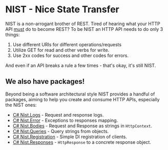 # NIST - Nice State Transfer

NIST is a non-arrogant brother of REST. Tired of hearing what your HTTP API [must](https://roy.gbiv.com/untangled/2008/rest-apis-must-be-hypertext-driven) do to become REST? To be NIST an HTTP API needs to do only 3 things:

1. Use different URIs for different operations/requests 
2. Utilize GET for read and other verbs for write.
3. Use 2xx codes for success and other codes for errors.

And even if an API breaks a rule a few times - that's okay, it's still NIST.

## We also have packages!

Beyond being a software architectural style NIST provides a handful of packages, aiming to help you create and consume HTTP APIs, especially the NIST ones:

- [C# Nist.Logs](/dotnet/logging) - Request and response logs.
- [C# Nist.Error](/dotnet/errors/) - Exceptions to responses mapping.
- [C# Nist.Bodies](/dotnet/bodies/) - Request and Response as strings in `HttpContext`.
- [C# Nist.Queries](/dotnet/queries/) - Query strings from objects.
- [C# Nist.Registration](/dotnet/registration/) - Simple DI registration of clients.
- [C# Nist.Responses](/dotnet/responses/) - `HttpResponse` to a concrete response object.

